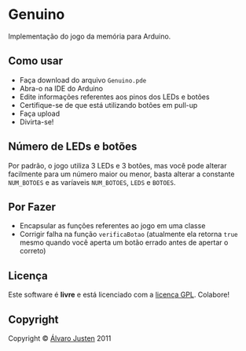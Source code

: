 Genuino
=======

Implementação do jogo da memória para Arduino.


Como usar
---------

- Faça download do arquivo `Genuino.pde`
- Abra-o na IDE do Arduino
- Edite informações referentes aos pinos dos LEDs e botões
- Certifique-se de que está utilizando botões em pull-up
- Faça upload
- Divirta-se!


Número de LEDs e botões
-----------------------

Por padrão, o jogo utiliza 3 LEDs e 3 botões, mas você pode alterar facilmente
para um número maior ou menor, basta alterar a constante `NUM_BOTOES` e as
varíaveis `NUM_BOTOES`, `LEDS` e `BOTOES`.


Por Fazer
---------

- Encapsular as funções referentes ao jogo em uma classe
- Corrigir falha na função `verificaBotao` (atualmente ela retorna `true` mesmo
  quando você aperta um botão errado antes de apertar o correto)


Licença
-------

Este software é __livre__ e está licenciado com a [licença
GPL](http://www.gnu.org/copyleft/gpl.html). Colabore!


Copyright
---------

Copyright &copy; [Álvaro Justen](http://blog.justen.eng.br) 2011
